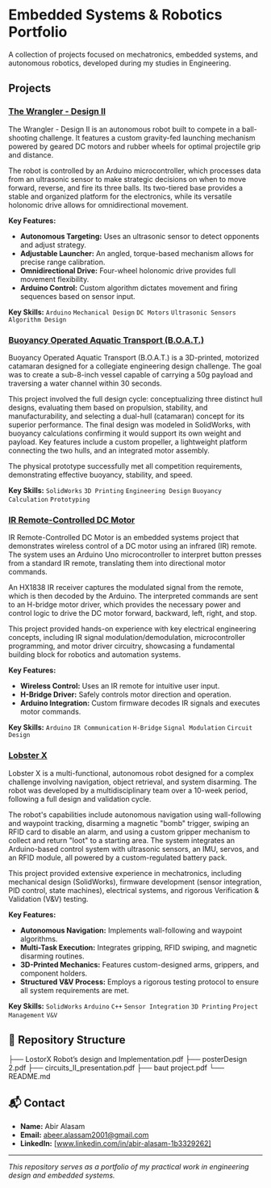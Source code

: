 # Embedded Systems & Robotics Portfolio

A collection of projects focused on mechatronics, embedded systems, and autonomous robotics, developed during my studies in Engineering.

## Projects
### [The Wrangler - Design II](The%20Wrangler.pdf)
The Wrangler - Design II is an autonomous robot built to compete in a ball-shooting challenge. It features a custom gravity-fed launching mechanism powered by geared DC motors and rubber wheels for optimal projectile grip and distance.
  
  The robot is controlled by an Arduino microcontroller, which processes data from an ultrasonic sensor to make strategic decisions on when to move forward, reverse, and fire its three balls. Its two-tiered base provides a stable and organized       platform for the electronics, while its versatile holonomic drive allows for omnidirectional movement.
  
**Key Features:**
- **Autonomous Targeting:** Uses an ultrasonic sensor to detect opponents and adjust strategy.
- **Adjustable Launcher:** An angled, torque-based mechanism allows for precise range calibration.
- **Omnidirectional Drive:** Four-wheel holonomic drive provides full movement flexibility.
- **Arduino Control:** Custom algorithm dictates movement and firing sequences based on sensor input.

**Key Skills:** `Arduino` `Mechanical Design` `DC Motors` `Ultrasonic Sensors` `Algorithm Design`

### [Buoyancy Operated Aquatic Transport (B.O.A.T.)](Boat%20project.pdf)
Buoyancy Operated Aquatic Transport (B.O.A.T.) is a 3D-printed, motorized catamaran designed for a collegiate engineering design challenge. The goal was to create a sub-8-inch vessel capable of carrying a 50g payload and traversing a water channel within 30 seconds.

This project involved the full design cycle: conceptualizing three distinct hull designs, evaluating them based on propulsion, stability, and manufacturability, and selecting a dual-hull (catamaran) concept for its superior performance. The final design was modeled in SolidWorks, with buoyancy calculations confirming it would support its own weight and payload. Key features include a custom propeller, a lightweight platform connecting the two hulls, and an integrated motor assembly.

The physical prototype successfully met all competition requirements, demonstrating effective buoyancy, stability, and speed.

**Key Skills:** `SolidWorks` `3D Printing` `Engineering Design` `Buoyancy Calculation` `Prototyping`

### [IR Remote-Controlled DC Motor](IR%20Remote-controlled%20DC%20motor%20.pdf)
IR Remote-Controlled DC Motor is an embedded systems project that demonstrates wireless control of a DC motor using an infrared (IR) remote. The system uses an Arduino Uno microcontroller to interpret button presses from a standard IR remote, translating them into directional motor commands.

An HX1838 IR receiver captures the modulated signal from the remote, which is then decoded by the Arduino. The interpreted commands are sent to an H-bridge motor driver, which provides the necessary power and control logic to drive the DC motor forward, backward, left, right, and stop.

This project provided hands-on experience with key electrical engineering concepts, including IR signal modulation/demodulation, microcontroller programming, and motor driver circuitry, showcasing a fundamental building block for robotics and automation systems.

**Key Features:**
- **Wireless Control:** Uses an IR remote for intuitive user input.
- **H-Bridge Driver:** Safely controls motor direction and operation.
- **Arduino Integration:** Custom firmware decodes IR signals and executes motor commands.

**Key Skills:** `Arduino` `IR Communication` `H-Bridge` `Signal Modulation` `Circuit Design`


### [Lobster X](LostorX%20Robot’s%20design%20and%20implementation.pdf)
Lobster X is a multi-functional, autonomous robot designed for a complex challenge involving navigation, object retrieval, and system disarming. The robot was developed by a multidisciplinary team over a 10-week period, following a full design and validation cycle.

The robot's capabilities include autonomous navigation using wall-following and waypoint tracking, disarming a magnetic "bomb" trigger, swiping an RFID card to disable an alarm, and using a custom gripper mechanism to collect and return "loot" to a starting area. The system integrates an Arduino-based control system with ultrasonic sensors, an IMU, servos, and an RFID module, all powered by a custom-regulated battery pack.

This project provided extensive experience in mechatronics, including mechanical design (SolidWorks), firmware development (sensor integration, PID control, state machines), electrical systems, and rigorous Verification & Validation (V&V) testing.

**Key Features:**
- **Autonomous Navigation:** Implements wall-following and waypoint algorithms.
- **Multi-Task Execution:** Integrates gripping, RFID swiping, and magnetic disarming routines.
- **3D-Printed Mechanics:** Features custom-designed arms, grippers, and component holders.
- **Structured V&V Process:** Employs a rigorous testing protocol to ensure all system requirements are met.

**Key Skills:** `SolidWorks` `Arduino` `C++` `Sensor Integration` `3D Printing` `Project Management` `V&V`

## 📁 Repository Structure
├── LostorX Robot’s design and Implementation.pdf
├── posterDesign 2.pdf
├── circuits_II_presentation.pdf
├── baut project.pdf
└── README.md

## 📬 Contact
- **Name:** Abir Alasam
- **Email:** abeer.alassam2001@gmail.com
- **LinkedIn:** [www.linkedin.com/in/abir-alasam-1b3329262]

---
*This repository serves as a portfolio of my practical work in engineering design and embedded systems.*

